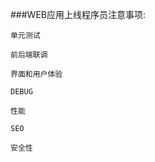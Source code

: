 ###WEB应用上线程序员注意事项:
    
    单元测试

    前后端联调
    
    界面和用户体验

    DEBUG
    
    性能

    SEO

    安全性

   

